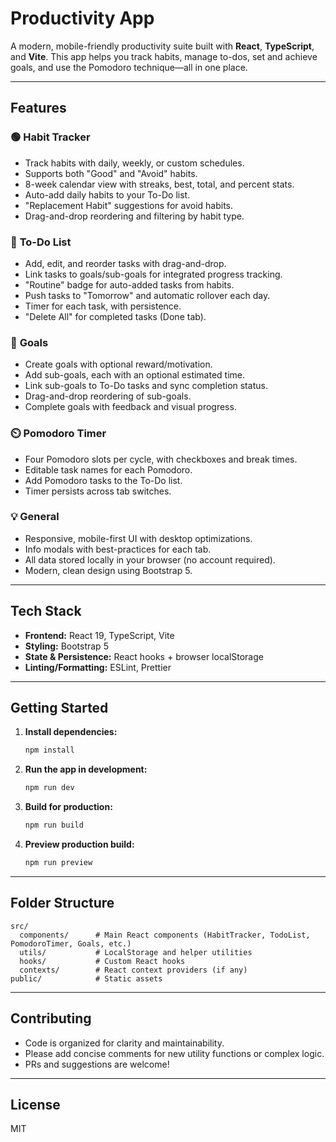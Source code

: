 # Productivity App

A modern, mobile-friendly productivity suite built with **React**, **TypeScript**, and **Vite**. This app helps you track habits, manage to-dos, set and achieve goals, and use the Pomodoro technique—all in one place.

---

## Features

### 🟢 **Habit Tracker**
- Track habits with daily, weekly, or custom schedules.
- Supports both "Good" and "Avoid" habits.
- 8-week calendar view with streaks, best, total, and percent stats.
- Auto-add daily habits to your To-Do list.
- "Replacement Habit" suggestions for avoid habits.
- Drag-and-drop reordering and filtering by habit type.

### 📝 **To-Do List**
- Add, edit, and reorder tasks with drag-and-drop.
- Link tasks to goals/sub-goals for integrated progress tracking.
- "Routine" badge for auto-added tasks from habits.
- Push tasks to "Tomorrow" and automatic rollover each day.
- Timer for each task, with persistence.
- "Delete All" for completed tasks (Done tab).

### 🎯 **Goals**
- Create goals with optional reward/motivation.
- Add sub-goals, each with an optional estimated time.
- Link sub-goals to To-Do tasks and sync completion status.
- Drag-and-drop reordering of sub-goals.
- Complete goals with feedback and visual progress.

### ⏲️ **Pomodoro Timer**
- Four Pomodoro slots per cycle, with checkboxes and break times.
- Editable task names for each Pomodoro.
- Add Pomodoro tasks to the To-Do list.
- Timer persists across tab switches.

### 💡 **General**
- Responsive, mobile-first UI with desktop optimizations.
- Info modals with best-practices for each tab.
- All data stored locally in your browser (no account required).
- Modern, clean design using Bootstrap 5.

---

## Tech Stack

- **Frontend:** React 19, TypeScript, Vite
- **Styling:** Bootstrap 5
- **State & Persistence:** React hooks + browser localStorage
- **Linting/Formatting:** ESLint, Prettier

---

## Getting Started

1. **Install dependencies:**
   ```bash
   npm install
   ```

2. **Run the app in development:**
   ```bash
   npm run dev
   ```

3. **Build for production:**
   ```bash
   npm run build
   ```

4. **Preview production build:**
   ```bash
   npm run preview
   ```

---

## Folder Structure

```
src/
  components/      # Main React components (HabitTracker, TodoList, PomodoroTimer, Goals, etc.)
  utils/           # LocalStorage and helper utilities
  hooks/           # Custom React hooks
  contexts/        # React context providers (if any)
public/            # Static assets
```

---

## Contributing

- Code is organized for clarity and maintainability.
- Please add concise comments for new utility functions or complex logic.
- PRs and suggestions are welcome!

---

## License

MIT
